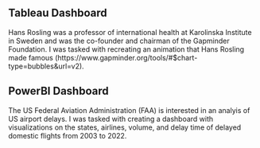 <h2> Tableau Dashboard </h2>
Hans Rosling was a professor of international health at Karolinska Institute in Sweden and was the co-founder and chairman of the Gapminder Foundation. I was tasked with recreating an animation that Hans Rosling made famous (https://www.gapminder.org/tools/#$chart-type=bubbles&url=v2).
<br>
<h2> PowerBI Dashboard </h2>
The US Federal Aviation Administration (FAA) is interested in an analyis of US airport delays. I was tasked with creating a dashboard with visualizations on the states, airlines, volume, and delay time of delayed domestic flights from 2003 to 2022.
